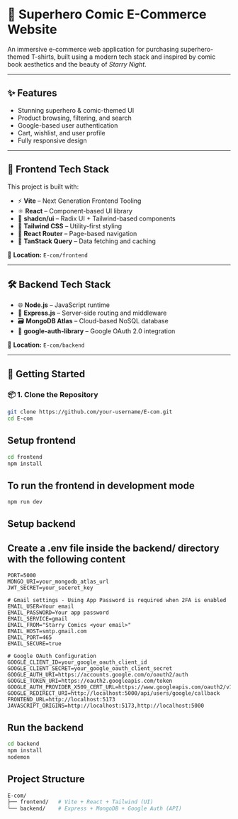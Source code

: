 # 🛒 Superhero Comic E-Commerce Website

An immersive e-commerce web application for purchasing superhero-themed T-shirts, built using a modern tech stack and inspired by comic book aesthetics and the beauty of *Starry Night*.

---
## ✨ Features

- Stunning superhero & comic-themed UI  
- Product browsing, filtering, and search  
- Google-based user authentication  
- Cart, wishlist, and user profile  
- Fully responsive design  

---

## 🧪 Frontend Tech Stack

This project is built with:

- ⚡ **Vite** – Next Generation Frontend Tooling  
- ⚛️ **React** – Component-based UI library  
- 🧩 **shadcn/ui** – Radix UI + Tailwind-based components  
- 🎨 **Tailwind CSS** – Utility-first styling  
- 🔁 **React Router** – Page-based navigation  
- 🔄 **TanStack Query** – Data fetching and caching  

📁 **Location:** `E-com/frontend`

---

## 🛠 Backend Tech Stack

- 🌐 **Node.js** – JavaScript runtime  
- 🚀 **Express.js** – Server-side routing and middleware  
- 🗃️ **MongoDB Atlas** – Cloud-based NoSQL database  
- 🔐 **google-auth-library** – Google OAuth 2.0 integration  

📁 **Location:** `E-com/backend`

---

## 🚀 Getting Started

### 📦 1. Clone the Repository

```bash
git clone https://github.com/your-username/E-com.git
cd E-com
```
## Setup frontend
```bash
cd frontend
npm install
```

## To run the frontend in development mode

```bash
npm run dev
```

## Setup backend

## Create a .env file inside the backend/ directory with the following content

```env
PORT=5000
MONGO_URI=your_mongodb_atlas_url
JWT_SECRET=your_seceret_key

# Gmail settings - Using App Password is required when 2FA is enabled
EMAIL_USER=Your email
EMAIL_PASSWORD=Your app password
EMAIL_SERVICE=gmail
EMAIL_FROM="Starry Comics <your email>"
EMAIL_HOST=smtp.gmail.com
EMAIL_PORT=465
EMAIL_SECURE=true

# Google OAuth Configuration
GOOGLE_CLIENT_ID=your_google_oauth_client_id
GOOGLE_CLIENT_SECRET=your_google_oauth_client_secret
GOOGLE_AUTH_URI=https://accounts.google.com/o/oauth2/auth
GOOGLE_TOKEN_URI=https://oauth2.googleapis.com/token
GOOGLE_AUTH_PROVIDER_X509_CERT_URL=https://www.googleapis.com/oauth2/v1/certs
GOOGLE_REDIRECT_URI=http://localhost:5000/api/users/google/callback
FRONTEND_URL=http://localhost:5173
JAVASCRIPT_ORIGINS=http://localhost:5173,http://localhost:5000

```
## Run the backend

```bash
cd backend
npm install
nodemon
```
## Project Structure

```bash
E-com/
├── frontend/   # Vite + React + Tailwind (UI)
└── backend/    # Express + MongoDB + Google Auth (API)
```






